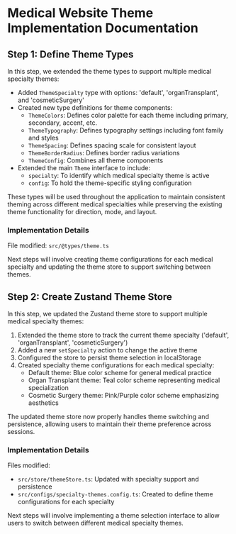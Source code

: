 # Medical Website Theme Implementation Documentation

## Step 1: Define Theme Types

In this step, we extended the theme types to support multiple medical specialty themes:

- Added `ThemeSpecialty` type with options: 'default', 'organTransplant', and 'cosmeticSurgery'
- Created new type definitions for theme components:
  - `ThemeColors`: Defines color palette for each theme including primary, secondary, accent, etc.
  - `ThemeTypography`: Defines typography settings including font family and styles
  - `ThemeSpacing`: Defines spacing scale for consistent layout
  - `ThemeBorderRadius`: Defines border radius variations
  - `ThemeConfig`: Combines all theme components
- Extended the main `Theme` interface to include:
  - `specialty`: To identify which medical specialty theme is active
  - `config`: To hold the theme-specific styling configuration

These types will be used throughout the application to maintain consistent theming across different medical specialties while preserving the existing theme functionality for direction, mode, and layout.

### Implementation Details
File modified: `src/@types/theme.ts`

Next steps will involve creating theme configurations for each medical specialty and updating the theme store to support switching between themes.

## Step 2: Create Zustand Theme Store

In this step, we updated the Zustand theme store to support multiple medical specialty themes:

1. Extended the theme store to track the current theme specialty ('default', 'organTransplant', 'cosmeticSurgery')
2. Added a new `setSpecialty` action to change the active theme
3. Configured the store to persist theme selection in localStorage
4. Created specialty theme configurations for each medical specialty:
   - Default theme: Blue color scheme for general medical practice
   - Organ Transplant theme: Teal color scheme representing medical specialization
   - Cosmetic Surgery theme: Pink/Purple color scheme emphasizing aesthetics

The updated theme store now properly handles theme switching and persistence, allowing users to maintain their theme preference across sessions.

### Implementation Details
Files modified:
- `src/store/themeStore.ts`: Updated with specialty support and persistence
- `src/configs/specialty-themes.config.ts`: Created to define theme configurations for each specialty

Next steps will involve implementing a theme selection interface to allow users to switch between different medical specialty themes.